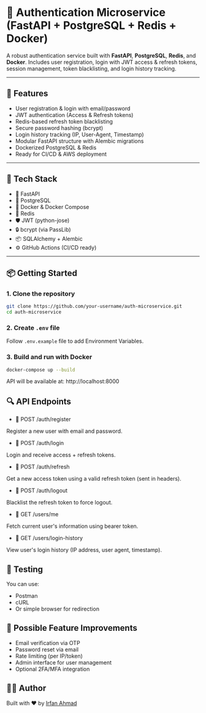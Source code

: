 # 🔐 Authentication Microservice (FastAPI + PostgreSQL + Redis + Docker)

A robust authentication service built with **FastAPI**, **PostgreSQL**, **Redis**, and **Docker**. Includes user registration, login with JWT access & refresh tokens, session management, token blacklisting, and login history tracking.

---

## 🚀 Features

- User registration & login with email/password  
- JWT authentication (Access & Refresh tokens)  
- Redis-based refresh token blacklisting  
- Secure password hashing (bcrypt)  
- Login history tracking (IP, User-Agent, Timestamp)  
- Modular FastAPI structure with Alembic migrations  
- Dockerized PostgreSQL & Redis  
- Ready for CI/CD & AWS deployment  

---

## 🧱 Tech Stack

- 🐍 FastAPI  
- 🐘 PostgreSQL  
- 🐳 Docker & Docker Compose  
- 🧠 Redis  
- 🛡️ JWT (python-jose)  
- 🔒 bcrypt (via PassLib)  
- 📦 SQLAlchemy + Alembic  
- ⚙️ GitHub Actions (CI/CD ready)  

---

## 📦 Getting Started

### 1. Clone the repository

```bash
git clone https://github.com/your-username/auth-microservice.git
cd auth-microservice
```

### 2. Create `.env` file 
Follow `.env.example` file to add Environment Variables.


### 3. Build and run with Docker
```bash
docker-compose up --build
```

API will be available at: http://localhost:8000


## 🔍 API Endpoints
- 🔸 POST /auth/register

Register a new user with email and password.

- 🔸 POST /auth/login

Login and receive access + refresh tokens.

- 🔸 POST /auth/refresh

Get a new access token using a valid refresh token (sent in headers).

- 🔸 POST /auth/logout

Blacklist the refresh token to force logout.

- 🔸 GET /users/me

Fetch current user's information using bearer token.

- 🔸 GET /users/login-history

View user's login history (IP address, user agent, timestamp).


## 🧪 Testing
You can use:

- Postman
- cURL
- Or simple browser for redirection

## 📌 Possible Feature Improvements
- Email verification via OTP
- Password reset via email
- Rate limiting (per IP/token)
- Admin interface for user management
- Optional 2FA/MFA integration

## 👨‍💻 Author
Built with ❤️ by [Irfan Ahmad](!https://github.com/irfan-ahmad-byte)